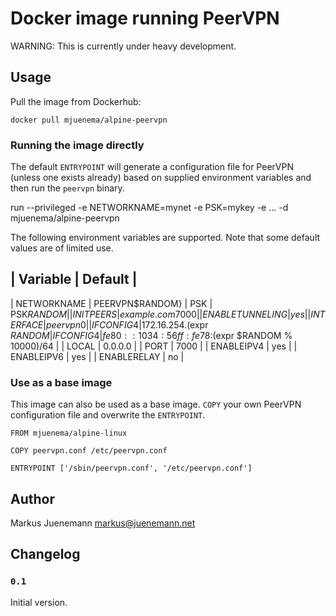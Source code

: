 # Docker image running PeerVPN

WARNING: This is currently under heavy development.

## Usage

Pull the image from Dockerhub:

    docker pull mjuenema/alpine-peervpn

### Running the image directly

The default `ENTRYPOINT` will generate a configuration file for PeerVPN
(unless one exists already) based on supplied environment variables and 
then run the `peervpn` binary.

   run --privileged -e NETWORKNAME=mynet -e PSK=mykey -e ... -d mjuenema/alpine-peervpn

The following environment variables are supported. Note that some default
values are of limited use.

| Variable | Default |
----------------------
| NETWORKNAME | PEERVPN$RANDOM}
| PSK | PSK$RANDOM |
| INITPEERS | example.com 7000 |
| ENABLETUNNELING | yes |
| INTERFACE | peervpn0 |
| IFCONFIG4 | 172.16.254.$(expr $RANDOM % 256)/24 |
| IFCONFIG4 | fe80::1034:56ff:fe78:$(expr $RANDOM % 10000)/64 |
| LOCAL | 0.0.0.0 |
| PORT | 7000 |
| ENABLEIPV4 | yes |
| ENABLEIPV6 | yes |
| ENABLERELAY | no |

### Use as a base image

This image can also be used as a base image. `COPY` your own PeerVPN configuration
file and overwrite the `ENTRYPOINT`.

```
FROM mjuenema/alpine-linux

COPY peervpn.conf /etc/peervpn.conf

ENTRYPOINT ['/sbin/peervpn.conf', '/etc/peervpn.conf']
```

## Author

Markus Juenemann <markus@juenemann.net>

## Changelog

### `0.1`

Initial version.
